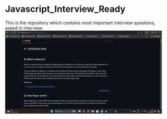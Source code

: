 # Javascript_Interview_Ready
This is the repository which contains most important interview questions, asked in interview.
![alt text](assets/images/image.png)